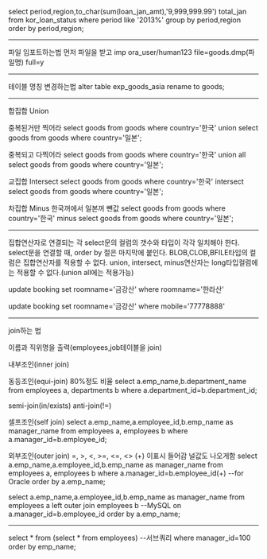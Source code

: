 select period,region,to_char(sum(loan_jan_amt),'9,999,999.99') total_jan
    from kor_loan_status
    where period like '2013%'
    group by period,region
    order by period,region;


-------------------------------------------------------
파일 임포트하는법 
먼저 파일을 받고
imp ora_user/human123 file=goods.dmp(파일명) full=y


--------------------------------
테이블 명칭 변경하는법
alter table exp_goods_asia rename to goods;


-----------------------------------------------
합집합 Union

중복된거만 찍어라
select goods from goods where country='한국'
union 
select goods from goods where country='일본';

중복되고 다찍어라
select goods from goods where country='한국'
union all
select goods from goods where country='일본';

교집합 Intersect 
select goods from goods where country='한국'
intersect
select goods from goods where country='일본';

차집합 Minus
한국꺼에서 일본꺼 뺸값
select goods from goods where country='한국'
minus
select goods from goods where country='일본';

------------------------
집합연산자로 연결되는 각 select문의 컬럼의 갯수와 타입이 각각 일치해야 한다.
select문을 연결할 때, order by 절은 마지막에 붙인다.
BLOB,CLOB,BFILE타입의 컬럼은 집합연산자를 적용할 수 없다.
union, intersect, minus연산자는 long타입컬럼에는 적용할 수 없다.(union all에는 적용가능)


update booking set roomname='금강산' where roomname='한라산'


update booking set roomname='금강산' where mobile='77778888'



-----------------------------------
join하는 법

이름과 직위명을 출력(employees,job테이블을 join)

내부조인(inner join)

동등조인(equi-join) 80%정도 비율
select a.emp_name,b.department_name
from employees a, departments b
where a.department_id=b.department_id;

semi-join(in/exists)
anti-join(!=)

셀프조인(self join)
select a.emp_name,a.employee_id,b.emp_name as manager_name
    from employees a, employees b
    where a.manager_id=b.employee_id;

외부조인(outer join) 
=, >, <, >=, <=, <>
(+) 이표시 들어감 널값도 나오게함
select a.emp_name,a.employee_id,b.emp_name as manager_name
    from employees a, employees b
    where a.manager_id=b.employee_id(+)  --for Oracle
    order by a.emp_name;    


 select a.emp_name,a.employee_id,b.emp_name as manager_name
    from employees a left outer join employees b --MySQL
    on a.manager_id=b.employee_id
    order by a.emp_name;   

----------------------------------------
select *
    from (select * from employees) --서브쿼리
    where manager_id=100
    order by emp_name;    